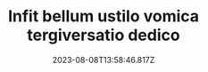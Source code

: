 ---
title: "Infit bellum ustilo vomica tergiversatio dedico"
date: 2023-08-08T13:58:46.817Z
permalink: "/infit-bellum-ustilo-vomica-tergiversatio-dedico/"
---